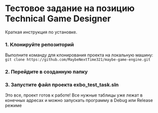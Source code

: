 # Тестовое задание на позицию Technical Game Designer

Краткая инструкция по установке.

### 1. Клонируйте репозиторий
Выполните команду для клонирования проекта на локальную машину:
```git clone https://github.com/MaybeNextTime321/maybe-game-engine.git```
### 2. Перейдите в созданную папку
### 3. Запустите файл проекта exbo_test_task.sln

Это все, проект готов к работе! Все нужные таблицы уже лежат в конечных адресах и можно запускать программу в Debug или Release режиме
